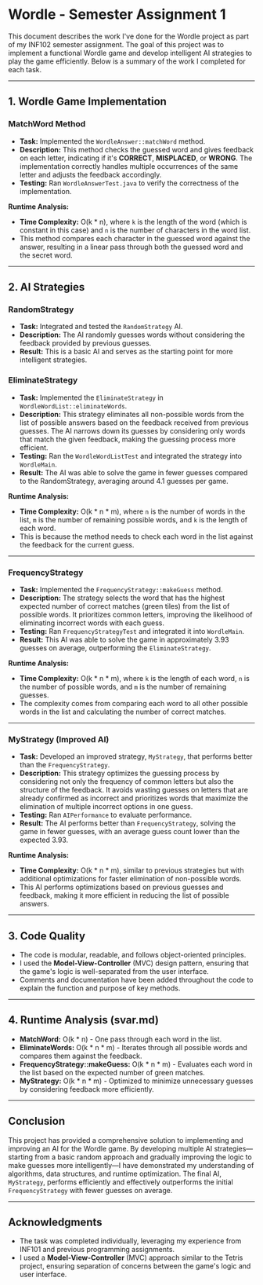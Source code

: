 # Wordle - Semester Assignment 1

This document describes the work I've done for the Wordle project as part of my INF102 semester assignment. The goal of this project was to implement a functional Wordle game and develop intelligent AI strategies to play the game efficiently. Below is a summary of the work I completed for each task.

---

## **1. Wordle Game Implementation**

### **MatchWord Method**
- **Task:** Implemented the `WordleAnswer::matchWord` method.
- **Description:** This method checks the guessed word and gives feedback on each letter, indicating if it's **CORRECT**, **MISPLACED**, or **WRONG**. The implementation correctly handles multiple occurrences of the same letter and adjusts the feedback accordingly.
- **Testing:** Ran `WordleAnswerTest.java` to verify the correctness of the implementation.

**Runtime Analysis:**
- **Time Complexity:** O(k * n), where `k` is the length of the word (which is constant in this case) and `n` is the number of characters in the word list.
- This method compares each character in the guessed word against the answer, resulting in a linear pass through both the guessed word and the secret word.

---

## **2. AI Strategies**

### **RandomStrategy**
- **Task:** Integrated and tested the `RandomStrategy` AI.
- **Description:** The AI randomly guesses words without considering the feedback provided by previous guesses.
- **Result:** This is a basic AI and serves as the starting point for more intelligent strategies.

### **EliminateStrategy**
- **Task:** Implemented the `EliminateStrategy` in `WordleWordList::eliminateWords`.
- **Description:** This strategy eliminates all non-possible words from the list of possible answers based on the feedback received from previous guesses. The AI narrows down its guesses by considering only words that match the given feedback, making the guessing process more efficient.
- **Testing:** Ran the `WordleWordListTest` and integrated the strategy into `WordleMain`.
- **Result:** The AI was able to solve the game in fewer guesses compared to the RandomStrategy, averaging around 4.1 guesses per game.

**Runtime Analysis:**
- **Time Complexity:** O(k * n * m), where `n` is the number of words in the list, `m` is the number of remaining possible words, and `k` is the length of each word.
- This is because the method needs to check each word in the list against the feedback for the current guess.

---

### **FrequencyStrategy**
- **Task:** Implemented the `FrequencyStrategy::makeGuess` method.
- **Description:** The strategy selects the word that has the highest expected number of correct matches (green tiles) from the list of possible words. It prioritizes common letters, improving the likelihood of eliminating incorrect words with each guess.
- **Testing:** Ran `FrequencyStrategyTest` and integrated it into `WordleMain`.
- **Result:** This AI was able to solve the game in approximately 3.93 guesses on average, outperforming the `EliminateStrategy`.

**Runtime Analysis:**
- **Time Complexity:** O(k * n * m), where `k` is the length of each word, `n` is the number of possible words, and `m` is the number of remaining guesses.
- The complexity comes from comparing each word to all other possible words in the list and calculating the number of correct matches.

---

### **MyStrategy (Improved AI)**
- **Task:** Developed an improved strategy, `MyStrategy`, that performs better than the `FrequencyStrategy`.
- **Description:** This strategy optimizes the guessing process by considering not only the frequency of common letters but also the structure of the feedback. It avoids wasting guesses on letters that are already confirmed as incorrect and prioritizes words that maximize the elimination of multiple incorrect options in one guess.
- **Testing:** Ran `AIPerformance` to evaluate performance. 
- **Result:** The AI performs better than `FrequencyStrategy`, solving the game in fewer guesses, with an average guess count lower than the expected 3.93.

**Runtime Analysis:**
- **Time Complexity:** O(k * n * m), similar to previous strategies but with additional optimizations for faster elimination of non-possible words.
- This AI performs optimizations based on previous guesses and feedback, making it more efficient in reducing the list of possible answers.

---

## **3. Code Quality**

- The code is modular, readable, and follows object-oriented principles.
- I used the **Model-View-Controller** (MVC) design pattern, ensuring that the game's logic is well-separated from the user interface.
- Comments and documentation have been added throughout the code to explain the function and purpose of key methods.

---

## **4. Runtime Analysis (svar.md)**

- **MatchWord:** O(k * n) - One pass through each word in the list.
- **EliminateWords:** O(k * n * m) - Iterates through all possible words and compares them against the feedback.
- **FrequencyStrategy::makeGuess:** O(k * n * m) - Evaluates each word in the list based on the expected number of green matches.
- **MyStrategy:** O(k * n * m) - Optimized to minimize unnecessary guesses by considering feedback more efficiently.

---

## **Conclusion**

This project has provided a comprehensive solution to implementing and improving an AI for the Wordle game. By developing multiple AI strategies—starting from a basic random approach and gradually improving the logic to make guesses more intelligently—I have demonstrated my understanding of algorithms, data structures, and runtime optimization. The final AI, `MyStrategy`, performs efficiently and effectively outperforms the initial `FrequencyStrategy` with fewer guesses on average.

---

## **Acknowledgments**

- The task was completed individually, leveraging my experience from INF101 and previous programming assignments.
- I used a **Model-View-Controller** (MVC) approach similar to the Tetris project, ensuring separation of concerns between the game's logic and user interface.
